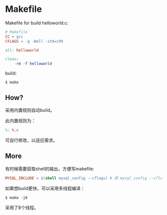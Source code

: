 # Makefile

Makefile for build helloworld.c:

```makefile
# Makefile
CC = gcc
CFLAGS = -g -Wall -std=c99

all: helloworld

clean:
	-rm -f helloworld
```

build:

```
$ make
```

## How?

采用内置规则自动build。

此内置规则为：

```makefile
%: %.c
```

可自行修改，以适应需求。

## More

有时候需要获取shell的输出，方便写makefile:

```makefile
MYSQL_INCLUDE = $(shell mysql_config --cflags) # 把 mysql_config --cflags 的输出内容赋给 MYSQL_INCLUDE
```

如果想build更快，可以采用多线程编译：

```
$ make -j8
```

采用了8个线程。
